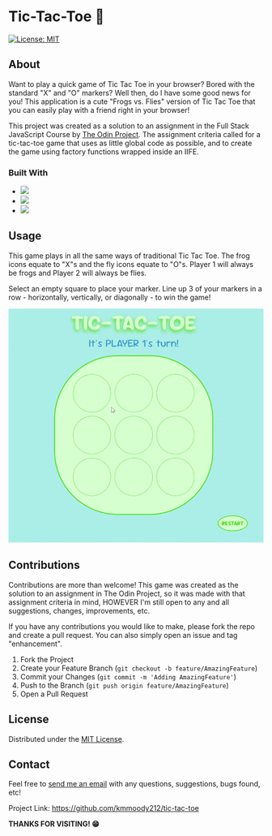 # Tic-Tac-Toe 🐸


[![License: MIT](https://img.shields.io/badge/License-MIT-yellow.svg)](https://opensource.org/licenses/MIT)

## About

Want to play a quick game of Tic Tac Toe in your browser? Bored with the standard "X" and "O" markers? Well then, do I have some good news for you! This application is a cute "Frogs vs. Flies" version of Tic Tac Toe that you can easily play with a friend right in your browser!

This project was created as a solution to an assignment in the Full Stack JavaScript Course by [The Odin Project](https://theodinproject.com). The assignment criteria called for a tic-tac-toe game that uses as little global code as possible, and to create the game using factory functions wrapped inside an IIFE.

### Built With
* <img src="https://img.shields.io/badge/HTML5-E34F26?style=for-the-badge&logo=html5&logoColor=white" />
* <img src="https://img.shields.io/badge/CSS3-1572B6?style=for-the-badge&logo=css3&logoColor=white" />
* <img src="https://img.shields.io/badge/JavaScript-323330?style=for-the-badge&logo=javascript&logoColor=F7DF1E" />

## Usage

This game plays in all the same ways of traditional Tic Tac Toe. The frog icons equate to "X"s and the fly icons equate to "O"s. Player 1 will always be frogs and Player 2 will always be flies. 

Select an empty square to place your marker. Line up 3 of your markers in a row - horizontally, vertically, or diagonally - to win the game!

![](./assets/ttt-demo-ezgif.com-optimize.gif)

## Contributions

Contributions are more than welcome! This game was created as the solution to an assignment in The Odin Project, so it was made with that assignment criteria in mind, HOWEVER I'm still open to any and all suggestions, changes, improvements, etc.

If you have any contributions you would like to make, please fork the repo and create a pull request. You can also simply open an issue and tag "enhancement". 

1. Fork the Project
2. Create your Feature Branch (```git checkout -b feature/AmazingFeature```)
3. Commit your Changes (```git commit -m 'Adding AmazingFeature'```)
4. Push to the Branch (```git push origin feature/AmazingFeature```)
5. Open a Pull Request

## License

Distributed under the [MIT License](https://opensource.org/licenses/MIT). 

## Contact

Feel free to [send me an email](mailto:kmfoster212@gmail.com) with any questions, suggestions, bugs found, etc!

Project Link: https://github.com/kmmoody212/tic-tac-toe

**THANKS FOR VISITING! 😁**
